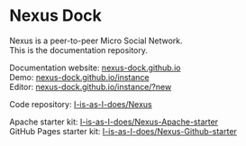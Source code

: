 # Nexus Dock

Nexus is a peer-to-peer Micro Social Network.  
This is the documentation repository.  
  
Documentation website: [nexus-dock.github.io](https://nexus-dock.github.io/)   
Demo: [nexus-dock.github.io/instance](https://nexus-dock.github.io/instance)  
Editor: [nexus-dock.github.io/instance/?new](https://nexus-dock.github.io/instance/?new)  

Code repository: [I-is-as-I-does/Nexus](https://github.com/I-is-as-I-does/Nexus) 
  
Apache starter kit: [I-is-as-I-does/Nexus-Apache-starter](https://github.com/I-is-as-I-does/Nexus-Apache-starter)  
GitHub Pages starter kit: [I-is-as-I-does/Nexus-Github-starter](https://github.com/I-is-as-I-does/Nexus-Github-starter)